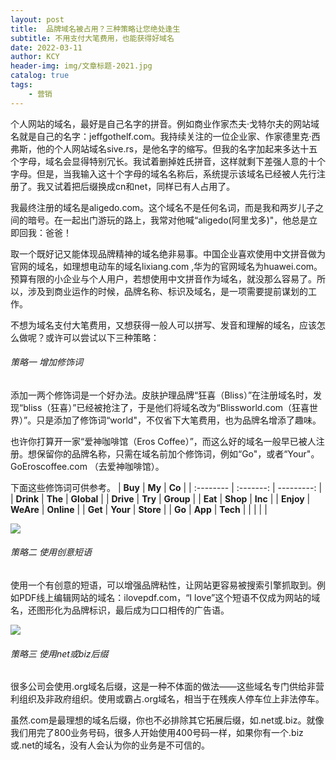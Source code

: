 ```yaml
---
layout: post
title:  品牌域名被占用？三种策略让您绝处逢生
subtitle: 不用支付大笔费用，也能获得好域名
date: 2022-03-11
author: KCY
header-img: img/文章标题-2021.jpg
catalog: true
tags:
    - 营销
---
```

个人网站的域名，最好是自己名字的拼音。例如商业作家杰夫·戈特尔夫的网站域名就是自己的名字：jeffgothelf.com。我持续关注的一位企业家、作家德里克·西弗斯，他的个人网站域名sive.rs，是他名字的缩写。但我的名字加起来多达十五个字母，域名会显得特别冗长。我试着删掉姓氏拼音，这样就剩下差强人意的十个字母。但是，当我输入这十个字母的域名名称后，系统提示该域名已经被人先行注册了。我又试着把后缀换成cn和net，同样已有人占用了。

我最终注册的域名是aligedo.com。这个域名不是任何名词，而是我和两岁儿子之间的暗号。在一起出门游玩的路上，我常对他喊“aligedo(阿里戈多)"，他总是立即回我：爸爸！

取一个既好记又能体现品牌精神的域名绝非易事。中国企业喜欢使用中文拼音做为官网的域名，如理想电动车的域名lixiang.com ,华为的官网域名为huawei.com。预算有限的小企业与个人用户，若想使用中文拼音作为域名，就没那么容易了。所以，涉及到商业运作的时候，品牌名称、标识及域名，是一项需要提前谋划的工作。

不想为域名支付大笔费用，又想获得一般人可以拼写、发音和理解的域名，应该怎么做呢？或许可以尝试以下三种策略：

###### 策略一  增加修饰词

添加一两个修饰词是一个好办法。皮肤护理品牌“狂喜（Bliss）”在注册域名时，发现“bliss（狂喜）”已经被抢注了，于是他们将域名改为“Blissworld.com（狂喜世界）”。只是添加了修饰词“world"，不仅省下大笔费用，也为品牌名增添了趣味。

也许你打算开一家“爱神咖啡馆（Eros Coffee）”，而这么好的域名一般早已被人注册。想保留你的品牌名称，只需在域名前加个修饰词，例如“Go"，或者“Your"。GoEroscoffee.com （去爱神咖啡馆）。

下面这些修饰词可供参考。
| **Buy**   |  **My**   |     **Co** |
| :-------- | :-------: | ---------: |
| **Drink** |  **The**  | **Global** |
| **Drive** |  **Try**  |  **Group** |
| **Eat**   | **Shop**  |    **Inc** |
| **Enjoy** | **WeAre** | **Online** |
| **Get**   | **Your**  |  **Store** |
| **Go**    |  **App**  |   **Tech** |
|           |           |            |
 
![](https://s2.loli.net/2022/03/11/ZjMWG2QlVqz6DCu.png)


###### 策略二 使用创意短语

使用一个有创意的短语，可以增强品牌粘性，让网站更容易被搜索引擎抓取到。例如PDF线上编辑网站的域名：ilovepdf.com，“I love”这个短语不仅成为网站的域名，还图形化为品牌标识，最后成为口口相传的广告语。

 

![](https://s2.loli.net/2022/03/11/6I2KomNWpnDLqHP.png)
 

###### 策略三 使用net或biz后缀

很多公司会使用.org域名后缀，这是一种不体面的做法——这些域名专门供给非营利组织及非政府组织。使用或霸占.org域名，相当于在残疾人停车位上非法停车。

虽然.com是最理想的域名后缀，你也不必排除其它拓展后缀，如.net或.biz。就像我们用完了800业务号码，很多人开始使用400号码一样，如果你有一个.biz或.net的域名，没有人会认为你的业务是不可信的。
